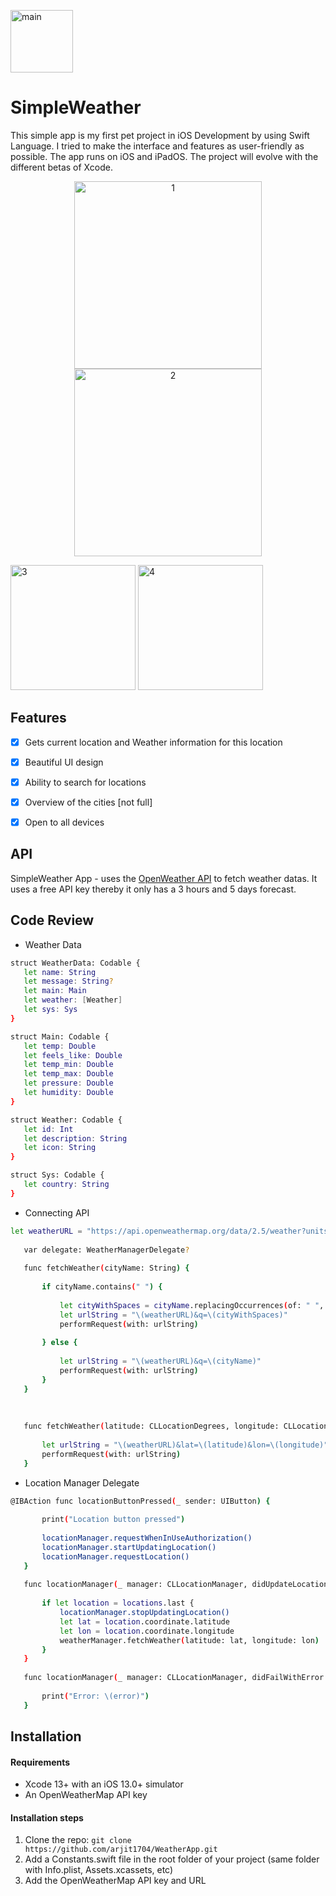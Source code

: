 
<p align="left">
  <img src="https://github.com/manste1n/simpleweather_app/blob/main/Screens/mainicon.png" width="100" title="main">
</p>






# SimpleWeather

This simple app is my first pet project in iOS Development by using Swift Language. 
I tried to make the interface and features as user-friendly as possible.
The app runs on iOS and iPadOS. The project will evolve with the different betas of Xcode.

<p align="center">
  <img src="https://github.com/manste1n/simpleweather_app/blob/main/Screens/1.png" width="300" title="1">
  <img src="https://github.com/manste1n/simpleweather_app/blob/main/Screens/2.png" width="300" title="2">
  
</p>



<p align="left">
  <img src="https://github.com/manste1n/simpleweather_app/blob/main/Screens/3.png" width="200" title="3">
  <img src="https://github.com/manste1n/simpleweather_app/blob/main/Screens/4.png" width="200" title="4">
  
</p>




## Features

- [x] Gets current location and Weather information for this location
- [x] Beautiful UI design
- [x] Ability to search for locations
- [x] Overview of the cities [not full]
- [x] Open to all devices 



## API

SimpleWeather App - uses the [OpenWeather API](https://openweathermap.org) to fetch weather datas. It uses a free API key thereby it only has a 3 hours and 5 days forecast.

## Code Review

 - Weather Data
 ```sh
struct WeatherData: Codable {
    let name: String
    let message: String?
    let main: Main
    let weather: [Weather]
    let sys: Sys
}

struct Main: Codable {
    let temp: Double
    let feels_like: Double
    let temp_min: Double
    let temp_max: Double
    let pressure: Double
    let humidity: Double
}

struct Weather: Codable {
    let id: Int
    let description: String
    let icon: String
}

struct Sys: Codable {
    let country: String
}

``` 

 - Connecting API
 ```sh
 let weatherURL = "https://api.openweathermap.org/data/2.5/weather?units=imperial&appid=[TEXT YOUR API KEY]"
    
    var delegate: WeatherManagerDelegate?
    
    func fetchWeather(cityName: String) {
        
        if cityName.contains(" ") {
            
            let cityWithSpaces = cityName.replacingOccurrences(of: " ", with: "+")
            let urlString = "\(weatherURL)&q=\(cityWithSpaces)"
            performRequest(with: urlString)
            
        } else {
            
            let urlString = "\(weatherURL)&q=\(cityName)"
            performRequest(with: urlString)
        }
    }
    
   
    
    func fetchWeather(latitude: CLLocationDegrees, longitude: CLLocationDegrees) {
        
        let urlString = "\(weatherURL)&lat=\(latitude)&lon=\(longitude)"
        performRequest(with: urlString)
    }
``` 



 - Location Manager Delegate
 ```sh
@IBAction func locationButtonPressed(_ sender: UIButton) {
        
        print("Location button pressed")
        
        locationManager.requestWhenInUseAuthorization()
        locationManager.startUpdatingLocation()
        locationManager.requestLocation()
    }
    
    func locationManager(_ manager: CLLocationManager, didUpdateLocations locations: [CLLocation]) {
        
        if let location = locations.last {
            locationManager.stopUpdatingLocation()
            let lat = location.coordinate.latitude
            let lon = location.coordinate.longitude
            weatherManager.fetchWeather(latitude: lat, longitude: lon)
        }
    }
    
    func locationManager(_ manager: CLLocationManager, didFailWithError error: Error) {
        
        print("Error: \(error)")
    }
``` 


## Installation

#### Requirements
- Xcode 13+ with an iOS 13.0+ simulator
- An OpenWeatherMap API key

#### Installation steps
1. Clone the repo: `git clone https://github.com/arjit1704/WeatherApp.git`
2. Add a Constants.swift file in the root folder of your project (same folder with Info.plist, Assets.xcassets, etc)
3. Add the OpenWeatherMap API key and URL




&nbsp;

